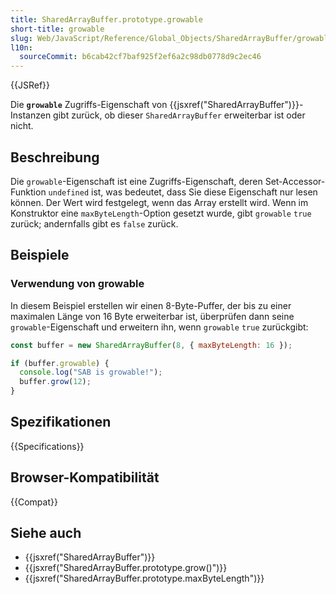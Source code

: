 ```yaml
---
title: SharedArrayBuffer.prototype.growable
short-title: growable
slug: Web/JavaScript/Reference/Global_Objects/SharedArrayBuffer/growable
l10n:
  sourceCommit: b6cab42cf7baf925f2ef6a2c98db0778d9c2ec46
---
```


{{JSRef}}

Die **`growable`** Zugriffs-Eigenschaft von {{jsxref("SharedArrayBuffer")}}-Instanzen gibt zurück, ob dieser `SharedArrayBuffer` erweiterbar ist oder nicht.

## Beschreibung

Die `growable`-Eigenschaft ist eine Zugriffs-Eigenschaft, deren Set-Accessor-Funktion `undefined` ist, was bedeutet, dass Sie diese Eigenschaft nur lesen können. Der Wert wird festgelegt, wenn das Array erstellt wird. Wenn im Konstruktor eine `maxByteLength`-Option gesetzt wurde, gibt `growable` `true` zurück; andernfalls gibt es `false` zurück.

## Beispiele

### Verwendung von growable

In diesem Beispiel erstellen wir einen 8-Byte-Puffer, der bis zu einer maximalen Länge von 16 Byte erweiterbar ist, überprüfen dann seine `growable`-Eigenschaft und erweitern ihn, wenn `growable` `true` zurückgibt:

```js
const buffer = new SharedArrayBuffer(8, { maxByteLength: 16 });

if (buffer.growable) {
  console.log("SAB is growable!");
  buffer.grow(12);
}
```

## Spezifikationen

{{Specifications}}

## Browser-Kompatibilität

{{Compat}}

## Siehe auch

- {{jsxref("SharedArrayBuffer")}}
- {{jsxref("SharedArrayBuffer.prototype.grow()")}}
- {{jsxref("SharedArrayBuffer.prototype.maxByteLength")}}
